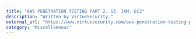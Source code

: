 ```yaml
---
title: "AWS PENETRATION TESTING PART 2. S3, IAM, EC2"
description: "Written by VirtueSecurity."
external_url: "https://www.virtuesecurity.com/aws-penetration-testing-part-2-s3-iam-ec2/"
category: "Miscellaneous"
---
```


